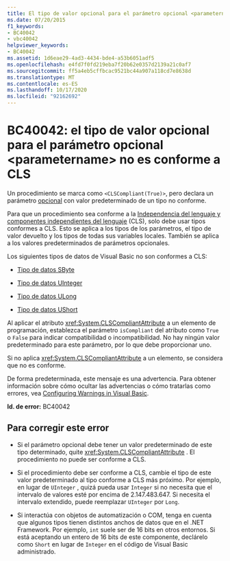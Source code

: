 ```yaml
---
title: El tipo de valor opcional para el parámetro opcional <parametername> no es compatible con CLS
ms.date: 07/20/2015
f1_keywords:
- BC40042
- vbc40042
helpviewer_keywords:
- BC40042
ms.assetid: 1d6eae29-4ad3-4434-bde4-a53b6051adf5
ms.openlocfilehash: e4fd7f0fd219eba7f20b62e0357d2139a21c0af7
ms.sourcegitcommit: ff5a4eb5cffbcac9521bc44a907a118cd7e8638d
ms.translationtype: MT
ms.contentlocale: es-ES
ms.lasthandoff: 10/17/2020
ms.locfileid: "92162692"
---
```

# <a name="bc40042-type-of-optional-value-for-optional-parameter-parametername-is-not-cls-compliant"></a>BC40042: el tipo de valor opcional para el parámetro opcional \<parametername> no es conforme a CLS

Un procedimiento se marca como `<CLSCompliant(True)>`, pero declara un parámetro [opcional](../modifiers/optional.md) con valor predeterminado de un tipo no conforme.

 Para que un procedimiento sea conforme a la [Independencia del lenguaje y componentes independientes del lenguaje](../../../standard/language-independence-and-language-independent-components.md) (CLS), solo debe usar tipos conformes a CLS. Esto se aplica a los tipos de los parámetros, el tipo de valor devuelto y los tipos de todas sus variables locales. También se aplica a los valores predeterminados de parámetros opcionales.

 Los siguientes tipos de datos de Visual Basic no son conformes a CLS:

- [Tipo de datos SByte](../data-types/sbyte-data-type.md)

- [Tipo de datos UInteger](../data-types/uinteger-data-type.md)

- [Tipo de datos ULong](../data-types/ulong-data-type.md)

- [Tipo de datos UShort](../data-types/ushort-data-type.md)

 Al aplicar el atributo <xref:System.CLSCompliantAttribute> a un elemento de programación, establezca el parámetro `isCompliant` del atributo como `True` o `False` para indicar compatibilidad o incompatibilidad. No hay ningún valor predeterminado para este parámetro, por lo que debe proporcionar uno.

 Si no aplica <xref:System.CLSCompliantAttribute> a un elemento, se considera que no es conforme.

 De forma predeterminada, este mensaje es una advertencia. Para obtener información sobre cómo ocultar las advertencias o cómo tratarlas como errores, vea [Configuring Warnings in Visual Basic](/visualstudio/ide/configuring-warnings-in-visual-basic).

 **Id. de error:** BC40042

## <a name="to-correct-this-error"></a>Para corregir este error

- Si el parámetro opcional debe tener un valor predeterminado de este tipo determinado, quite <xref:System.CLSCompliantAttribute> . El procedimiento no puede ser conforme a CLS.

- Si el procedimiento debe ser conforme a CLS, cambie el tipo de este valor predeterminado al tipo conforme a CLS más próximo. Por ejemplo, en lugar de `UInteger` , quizá pueda usar `Integer` si no necesita que el intervalo de valores esté por encima de 2.147.483.647. Si necesita el intervalo extendido, puede reemplazar `UInteger` por `Long`.

- Si interactúa con objetos de automatización o COM, tenga en cuenta que algunos tipos tienen distintos anchos de datos que en el .NET Framework. Por ejemplo, `int` suele ser de 16 bits en otros entornos. Si está aceptando un entero de 16 bits de este componente, declárelo como `Short` en lugar de `Integer` en el código de Visual Basic administrado.
